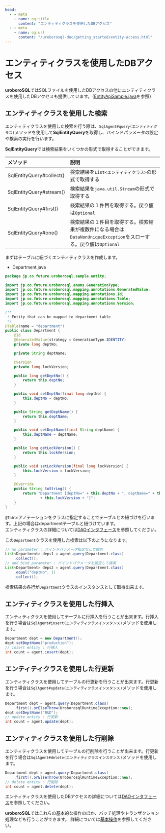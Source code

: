 ```yaml
---
head:
  - - meta
    - name: og:title
      content: "エンティティクラスを使用したDBアクセス"
  - - meta
    - name: og:url
      content: "/uroborosql-doc/getting_started/entity-access.html"
---
```


# エンティティクラスを使用したDBアクセス

**uroboroSQL**ではSQLファイルを使用したDBアクセスの他にエンティティクラスを使用したDBアクセスも提供しています。（[EntityApiSample.java](https://github.com/future-architect/uroborosql-sample/blob/main/src/main/java/jp/co/future/uroborosql/sample/EntityApiSample.java)を参照）

## エンティティクラスを使用した検索

エンティティクラスを使用した検索を行う際は、`SqlAgent#query(エンティティクラス)`メソッドを使用して**SqlEntityQuery**を取得し、バインドパラメータの設定や検索の実行を行います。

**SqlEntityQuery**では検索結果をいくつかの形式で取得することができます。

| メソッド                 | 説明                                                                                                             |
| :----------------------- | :--------------------------------------------------------------------------------------------------------------- |
| SqlEntityQuery#collect() | 検索結果を`List<エンティティクラス>`の形式で取得する                                                             |
| SqlEntityQuery#stream()  | 検索結果を`java.util.Stream`の形式で取得する                                                                     |
| SqlEntityQuery#first()   | 検索結果の１件目を取得する。戻り値は`Optional`                                                                   |
| SqlEntityQuery#one()     | 検索結果の１件目を取得する。検索結果が複数件になる場合は`DataNonUniqueException`をスローする。戻り値は`Optional` |

まずはテーブルに紐づくエンティティクラスを作成します。

- Department.java

```java
package jp.co.future.uroborosql.sample.entity;

import jp.co.future.uroborosql.enums.GenerationType;
import jp.co.future.uroborosql.mapping.annotations.GeneratedValue;
import jp.co.future.uroborosql.mapping.annotations.Id;
import jp.co.future.uroborosql.mapping.annotations.Table;
import jp.co.future.uroborosql.mapping.annotations.Version;

/**
 * Entity that can be mapped to department table
 */
@Table(name = "department")
public class Department {
    @Id
    @GeneratedValue(strategy = GenerationType.IDENTITY)
    private long deptNo;

    private String deptName;

    @Version
    private long lockVersion;

    public long getDeptNo() {
        return this.deptNo;
    }

    public void setDeptNo(final long deptNo) {
        this.deptNo = deptNo;
    }

    public String getDeptName() {
        return this.deptName;
    }

    public void setDeptName(final String deptName) {
        this.deptName = deptName;
    }

    public long getLockVersion() {
        return this.lockVersion;
    }

    public void setLockVersion(final long lockVersion) {
        this.lockVersion = lockVersion;
    }

    @Override
    public String toString() {
        return "Department [deptNo=" + this.deptNo + ", deptName=" + this.deptName + ", lockVersion="
                + this.lockVersion + "]";
    }
}
```

`@Table`アノテーションをクラスに指定することでテーブルとの紐づけを行います。上記の場合はdepartmentテーブルと紐づけています。  
エンティティクラスの詳細については[DAOインタフェース](../basics/entity-api.md#daoインタフェース)を参照してください。

この`Department`クラスを使用した検索は以下のようになります。

```java
// no parameter : バインドパラメータ指定なしで検索
List<Department> deps1 = agent.query(Department.class)
    .collect();
// add bind parameter : バインドパラメータを設定して検索
List<Department> deps2 = agent.query(Department.class)
    .equal("deptNo", 1)
    .collect();
```

検索結果の各行が`Department`クラスのインスタンスとして取得出来ます。

## エンティティクラスを使用した行挿入

エンティティクラスを使用してテーブルに行挿入を行うことが出来ます。行挿入を行う場合は`SqlAgent#insert(エンティティクラスインスタンス)`メソッドを使用します。

```java
Department dept = new Department();
dept.setDeptName("production");
// insert entity : 行挿入
int count = agent.insert(dept);
```

## エンティティクラスを使用した行更新

エンティティクラスを使用してテーブルの行更新を行うことが出来ます。行更新を行う場合は`SqlAgent#update(エンティティクラスインスタンス)`メソッドを使用します。

```java
Department dept = agent.query(Department.class)
    .first().orElseThrow(UroborosqlRuntimeException::new);
dept.setDeptName("R&D");
// update entity : 行更新
int count = agent.update(dept);
```

## エンティティクラスを使用した行削除

エンティティクラスを使用してテーブルの行削除を行うことが出来ます。行更新を行う場合は`SqlAgent#delete(エンティティクラスインスタンス)`メソッドを使用します。

```java
Department dept = agent.query(Department.class)
    .first().orElseThrow(UroborosqlRuntimeException::new);
// delete entity : 行削除
int count = agent.delete(dept);
```

エンティティクラスを使用したDBアクセスの詳細については[DAOインタフェース](../basics/entity-api.md#daoインタフェース)を参照してください。

**uroboroSQL**ではこれらの基本的な操作のほか、バッチ処理やトランザクション処理なども行うことができます。
詳細については[基本操作](../basics/)を参照してください。
